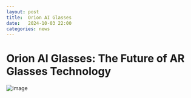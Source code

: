 ```yaml
---
layout: post
title:  Orion AI Glasses
date:   2024-10-03 22:00
categories: news
---
```


# Orion AI Glasses: The Future of AR Glasses Technology

![image](https://www.cnet.com/a/img/resize/42e5ff8e59fa4144ae1234d0dd48e4389d0511a3/hub/2024/09/25/8ec9e95d-8d8b-459f-8c99-c658c0925d90/emg-wristband.jpg?auto=webp&width=1200)
